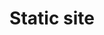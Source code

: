 ---
title: 'Static site'
slug: '/static-site'
description: 'Leverage the latest in fast websites with a static site built with Gatsby. Ideal for small marketing sites, with minimal or no CMS.'
order: 2
type: 'services'
image: 'static'
---